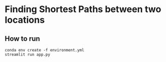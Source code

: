 # Finding Shortest Paths between two locations 

## How to run
```console
conda env create -f environment.yml
streamlit run app.py
```